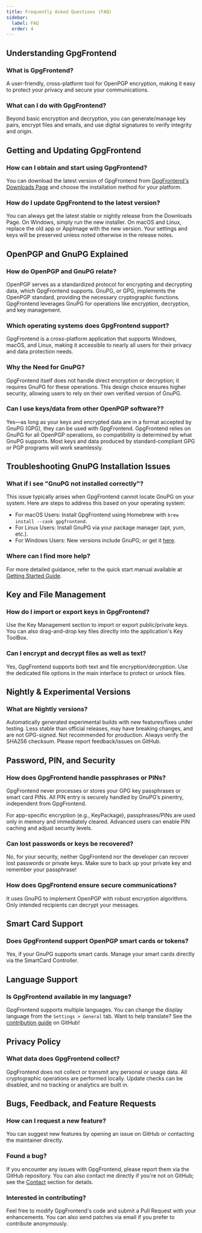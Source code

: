 ```yaml
---
title: Frequently Asked Questions (FAQ)
sidebar:
  label: FAQ
  order: 4
---
```


## Understanding GpgFrontend

### What is GpgFrontend?

A user-friendly, cross-platform tool for OpenPGP encryption, making it easy to
protect your privacy and secure your communications.

### What can I do with GpgFrontend?

Beyond basic encryption and decryption, you can generate/manage key pairs,
encrypt files and emails, and use digital signatures to verify integrity and
origin.

## Getting and Updating GpgFrontend

### How can I obtain and start using GpgFrontend?

You can download the latest version of GpgFrontend from [GpgFrontend's Downloads
Page](/overview/downloads) and choose the installation method for your platform.

### How do I update GpgFrontend to the latest version?

You can always get the latest stable or nightly release from the Downloads Page.
On Windows, simply run the new installer. On macOS and Linux, replace the old
app or AppImage with the new version. Your settings and keys will be preserved
unless noted otherwise in the release notes.

## OpenPGP and GnuPG Explained

### How do OpenPGP and GnuPG relate?

OpenPGP serves as a standardized protocol for encrypting and decrypting data,
which GpgFrontend supports. GnuPG, or GPG, implements the OpenPGP standard,
providing the necessary cryptographic functions. GpgFrontend leverages GnuPG for
operations like encryption, decryption, and key management.

### Which operating systems does GpgFrontend support?

GpgFrontend is a cross-platform application that supports Windows, macOS, and
Linux, making it accessible to nearly all users for their privacy and data
protection needs.

### Why the Need for GnuPG?

GpgFrontend itself does not handle direct encryption or decryption; it requires
GnuPG for these operations. This design choice ensures higher security, allowing
users to rely on their own verified version of GnuPG.

### Can I use keys/data from other OpenPGP software??

Yes—as long as your keys and encrypted data are in a format accepted by GnuPG
(GPG), they can be used with GpgFrontend. GpgFrontend relies on GnuPG for all
OpenPGP operations, so compatibility is determined by what GnuPG supports. Most
keys and data produced by standard-compliant GPG or PGP programs will work
seamlessly.

## Troubleshooting GnuPG Installation Issues

### What if I see "GnuPG not installed correctly"?

This issue typically arises when GpgFrontend cannot locate GnuPG on your system.
Here are steps to address this based on your operating system:

- For macOS Users: Install GpgFrontend using Homebrew with `brew install --cask gpgfrontend`.
- For Linux Users: Install GnuPG via your package manager (apt, yum, etc.).
- For Windows Users: New versions include GnuPG; or get it
  [here](https://www.gnupg.org/ftp/gcrypt/binary/).

### Where can I find more help?

For more detailed guidance, refer to the quick start manual available at
[Getting Started Guide](/overview/getting-started).

## Key and File Management

### How do I import or export keys in GpgFrontend?

Use the Key Management section to import or export public/private keys. You can
also drag-and-drop key files directly into the application's Key ToolBox.

### Can I encrypt and decrypt files as well as text?

Yes, GpgFrontend supports both text and file encryption/decryption. Use the
dedicated file options in the main interface to protect or unlock files.

## Nightly & Experimental Versions

### What are Nightly versions?

Automatically generated experimental builds with new features/fixes under
testing. Less stable than official releases, may have breaking changes, and are
not GPG-signed. Not recommended for production. Always verify the SHA256
checksum. Please report feedback/issues on GitHub.

## Password, PIN, and Security

### How does GpgFrontend handle passphrases or PINs?

GpgFrontend never processes or stores your GPG key passphrases or smart card
PINs. All PIN entry is securely handled by GnuPG’s pinentry, independent from
GpgFrontend.

For app-specific encryption (e.g., KeyPackage), passphrases/PINs are used only
in memory and immediately cleared. Advanced users can enable PIN caching and
adjust security levels.

### Can lost passwords or keys be recovered?

No, for your security, neither GpgFrontend nor the developer can recover lost
passwords or private keys. Make sure to back up your private key and remember
your passphrase!

### How does GpgFrontend ensure secure communications?

It uses GnuPG to implement OpenPGP with robust encryption algorithms. Only
intended recipients can decrypt your messages.

## Smart Card Support

### Does GpgFrontend support OpenPGP smart cards or tokens?

Yes, if your GnuPG supports smart cards. Manage your smart cards directly via
the SmartCard Controller.

## Language Support

### Is GpgFrontend available in my language?

GpgFrontend supports multiple languages. You can change the display language
from the `Settings > General` tab. Want to help translate? See the [contribution
guide](/appendix/translate-interface) on GitHub!

## Privacy Policy

### What data does GpgFrontend collect?

GpgFrontend does not collect or transmit any personal or usage data. All
cryptographic operations are performed locally. Update checks can be disabled,
and no tracking or analytics are built in.

## Bugs, Feedback, and Feature Requests

### How can I request a new feature?

You can suggest new features by opening an issue on GitHub or contacting the
maintainer directly.

### Found a bug?

If you encounter any issues with GpgFrontend, please report them via the GitHub
repository. You can also contact me directly if you're not on GitHub; see the
[Contact](/overview/contact) section for details.

### Interested in contributing?

Feel free to modify GpgFrontend's code and submit a Pull Request with your
enhancements. You can also send patches via email if you prefer to contribute
anonymously.
